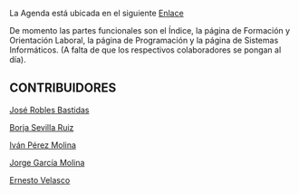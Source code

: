 La Agenda está ubicada en el siguiente [Enlace](https://deepjose.com/)

De momento las partes funcionales son el Índice, la página de Formación y Orientación Laboral, la página de Programación y la página de Sistemas Informáticos. (A falta de que los respectivos colaboradores se pongan al día).

## CONTRIBUIDORES

[José Robles Bastidas](https://github.com/Jose-Robles)

[Borja Sevilla Ruiz](https://github.com/bsevrui)

[Iván Pérez Molina](https://github.com/ivanperezmolina)

[Jorge García Molina](https://github.com/jorgegarcia1996)

[Ernesto Velasco](https://github.com/ernestovelasco24)
